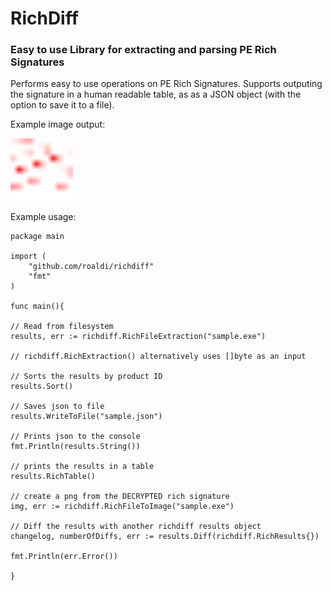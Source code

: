 # RichDiff 

### Easy to use Library for extracting and parsing PE Rich Signatures

Performs easy to use operations on PE Rich Signatures. Supports outputing the signature in a human readable table, as 
as a JSON object (with the option to save it to a file).

Example image output:

<img src="resources/img.png" alt="Example image output" width="100" height="100">


Example usage:


```
package main

import (
    "github.com/roaldi/richdiff"
    "fmt"
)

func main(){

// Read from filesystem
results, err := richdiff.RichFileExtraction("sample.exe")

// richdiff.RichExtraction() alternatively uses []byte as an input

// Sorts the results by product ID
results.Sort()

// Saves json to file
results.WriteToFile("sample.json")

// Prints json to the console
fmt.Println(results.String())

// prints the results in a table
results.RichTable()

// create a png from the DECRYPTED rich signature
img, err := richdiff.RichFileToImage("sample.exe")

// Diff the results with another richdiff results object
changelog, numberOfDiffs, err := results.Diff(richdiff.RichResults{})

fmt.Println(err.Error())

}
```
